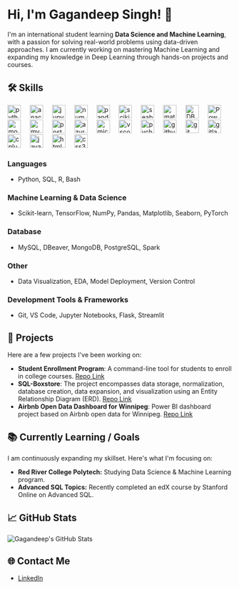 # Hi, I'm Gagandeep Singh! 👋

I'm an international student learning **Data Science and Machine Learning**, with a passion for solving real-world problems using data-driven approaches. I am currently working on mastering Machine Learning and expanding my knowledge in Deep Learning through hands-on projects and courses.

## 🛠 Skills
<div align="left">
  <img src="https://cdn.jsdelivr.net/gh/devicons/devicon/icons/python/python-original.svg" height="30" alt="python logo"  />
  <img width="12" />
  <img src="https://cdn.jsdelivr.net/gh/devicons/devicon/icons/anaconda/anaconda-original.svg" height="30" alt="anaconda logo"  />
  <img width="12" />
  <img src="https://cdn.jsdelivr.net/gh/devicons/devicon/icons/jupyter/jupyter-original-wordmark.svg" height="30" alt="jupyter logo"  />
  <img width="12" />
  <img src="https://cdn.jsdelivr.net/gh/devicons/devicon/icons/numpy/numpy-original.svg" height="30" alt="numpy logo"  />
  <img width="12" />
  <img src="https://cdn.jsdelivr.net/gh/devicons/devicon/icons/pandas/pandas-original.svg" height="30" alt="pandas logo"  />
  <img width="12" />
  <img src="https://upload.wikimedia.org/wikipedia/commons/0/05/Scikit_learn_logo_small.svg" height="30" alt="scikit-learn logo" />
  <img width="12" />
  <img src="https://seaborn.pydata.org/_static/logo-wide-lightbg.svg" height="30" alt="seaborn logo" />
  <img width="12" />
  <img src="https://matplotlib.org/_static/images/logo2.svg" height="30" alt="matplotlib logo" />
  <img width="12" />
  <img src="https://cdn.jsdelivr.net/gh/devicons/devicon/icons/dbeaver/dbeaver-original.svg" height="30" alt="DBeaver logo" />
  <img width="12" />
  <img src="https://www.vectorlogo.zone/logos/microsoft_powerbi/microsoft_powerbi-icon.svg" height="30" alt="Power BI logo" />
  <img width="12" />
  <img src="https://cdn.jsdelivr.net/gh/devicons/devicon/icons/mongodb/mongodb-plain-wordmark.svg" height="30" alt="mongodb logo"  />
  <img width="12" />
  <img src="https://cdn.jsdelivr.net/gh/devicons/devicon/icons/mysql/mysql-original.svg" height="30" alt="mysql logo"  />
  <img width="12" />
  <img src="https://cdn.jsdelivr.net/gh/devicons/devicon/icons/postgresql/postgresql-original.svg" height="30" alt="postgresql logo"  />
  <img width="12" />
  <img src="https://cdn.jsdelivr.net/gh/devicons/devicon/icons/azure/azure-original.svg" height="30" alt="azure logo"  />
  <img width="12" />
  <img src="https://cdn.jsdelivr.net/gh/devicons/devicon/icons/microsoftsqlserver/microsoftsqlserver-plain.svg" height="30" alt="microsoftsqlserver logo"  />
  <img width="12" />
  <img src="https://cdn.jsdelivr.net/gh/devicons/devicon/icons/vscode/vscode-original.svg" height="30" alt="vscode logo"  />
  <img width="12" />
  <img src="https://cdn.jsdelivr.net/gh/devicons/devicon/icons/pycharm/pycharm-original.svg" height="30" alt="pycharm logo"  />
  <img width="12" />
  <img src="https://cdn.jsdelivr.net/gh/devicons/devicon/icons/github/github-original.svg" height="30" alt="github logo"  />
  <img width="12" />
  <img src="https://cdn.jsdelivr.net/gh/devicons/devicon/icons/git/git-original.svg" height="30" alt="git logo"  />
  <img width="12" />
  <img src="https://cdn.jsdelivr.net/gh/devicons/devicon/icons/gitlab/gitlab-original.svg" height="30" alt="gitlab logo"  />
  <img width="12" />
  <img src="https://cdn.jsdelivr.net/gh/devicons/devicon/icons/cplusplus/cplusplus-original.svg" height="30" alt="cplusplus logo"  />
  <img width="12" />
  <img src="https://cdn.jsdelivr.net/gh/devicons/devicon/icons/javascript/javascript-original.svg" height="30" alt="javascript logo"  />
  <img width="12" />
  <img src="https://cdn.jsdelivr.net/gh/devicons/devicon/icons/html5/html5-original.svg" height="30" alt="html5 logo"  />
  <img width="12" />
  <img src="https://cdn.jsdelivr.net/gh/devicons/devicon/icons/css3/css3-original.svg" height="30" alt="css3 logo"  />
</div>

### Languages
- Python, SQL, R, Bash

### Machine Learning & Data Science
- Scikit-learn, TensorFlow, NumPy, Pandas, Matplotlib, Seaborn, PyTorch

### Database
- MySQL, DBeaver, MongoDB, PostgreSQL, Spark

### Other
- Data Visualization, EDA, Model Deployment, Version Control

### Development Tools & Frameworks
- Git, VS Code, Jupyter Notebooks, Flask, Streamlit

## 📂 Projects

Here are a few projects I've been working on:

- **Student Enrollment Program**: A command-line tool for students to enroll in college courses. [Repo Link](https://github.com/gdsai4903/online_student_portal.git)
- **SQL-Boxstore**: The project encompasses data storage, normalization, database creation, data expansion, and visualization using an Entity Relationship Diagram (ERD). [Repo Link](https://github.com/gdsai4903/SQL-BoxStore.git)
- **Airbnb Open Data Dashboard for Winnipeg**: Power BI dashboard project based on Airbnb open data for Winnipeg. [Repo Link](https://github.com/gdsai4903/airbnb-dashboard.git)

## 📚 Currently Learning / Goals
I am continuously expanding my skillset. Here's what I'm focusing on:
- **Red River College Polytech:** Studying Data Science & Machine Learning program. 
- **Advanced SQL Topics:** Recently completed an edX course by Stanford Online on Advanced SQL.

## 📈 GitHub Stats
![Gagandeep's GitHub Stats](https://github-readme-stats.vercel.app/api?username=gdsai4903&show_icons=true&theme=radical)

## 🌐 Contact Me
- <a href="https://www.linkedin.com/in/gagandeep-singh-354567242/" target="_blank">LinkedIn</a>
